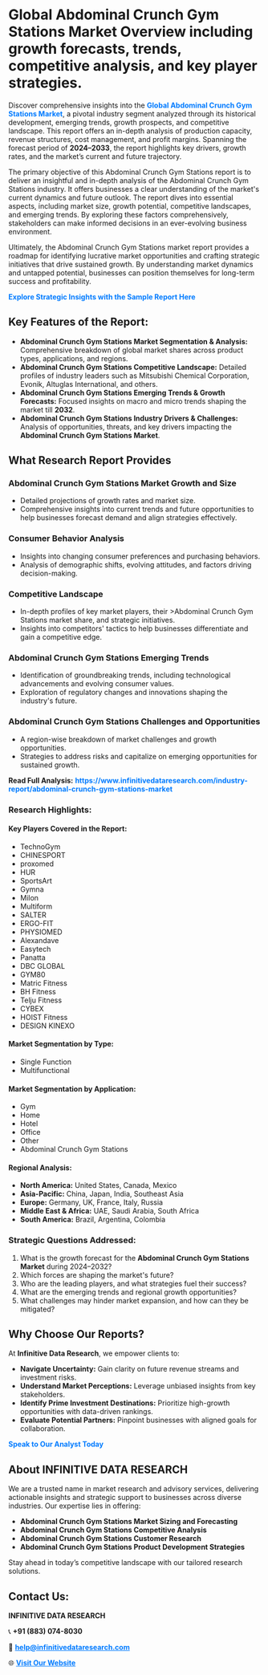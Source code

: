 <h1>Global Abdominal Crunch Gym Stations Market Overview including growth forecasts, trends, competitive analysis, and key player strategies.</h1>
<p>
Discover comprehensive insights into the 
<a href="https://www.infinitivedataresearch.com/industry-report/abdominal-crunch-gym-stations-market" rel="dofollow" style="color: #007BFF; text-decoration: none;"><strong>Global Abdominal Crunch Gym Stations Market</strong></a>, a pivotal industry segment analyzed through its historical development, emerging trends, growth prospects, and competitive landscape. This report offers an in-depth analysis of production capacity, revenue structures, cost management, and profit margins. Spanning the forecast period of <strong>2024–2033</strong>, the report highlights key drivers, growth rates, and the market’s current and future trajectory.
</p>
<p>
The primary objective of this Abdominal Crunch Gym Stations report is to deliver an insightful and in-depth analysis of the Abdominal Crunch Gym Stations industry. It offers businesses a clear understanding of the market's current dynamics and future outlook. The report dives into essential aspects, including market size, growth potential, competitive landscapes, and emerging trends. By exploring these factors comprehensively, stakeholders can make informed decisions in an ever-evolving business environment.
</p>
<p>
Ultimately, the Abdominal Crunch Gym Stations market report provides a roadmap for identifying lucrative market opportunities and crafting strategic initiatives that drive sustained growth. By understanding market dynamics and untapped potential, businesses can position themselves for long-term success and profitability.
</p>
<p>
<a href="https://www.infinitivedataresearch.com/request-sample/reportId=102508" style="color: #007BFF; text-decoration: none;"><strong>Explore Strategic Insights with the Sample Report Here</strong></a>
</p>

<h2>Key Features of the Report:</h2>
<ul>
<li><strong>Abdominal Crunch Gym Stations Market Segmentation & Analysis:</strong> Comprehensive breakdown of global market shares across product types, applications, and regions.</li>
<li><strong>Abdominal Crunch Gym Stations Competitive Landscape:</strong> Detailed profiles of industry leaders such as Mitsubishi Chemical Corporation, Evonik, Altuglas International, and others.</li>
<li><strong>Abdominal Crunch Gym Stations Emerging Trends & Growth Forecasts:</strong> Focused insights on macro and micro trends shaping the market till <strong>2032</strong>.</li>
<li><strong>Abdominal Crunch Gym Stations Industry Drivers & Challenges:</strong> Analysis of opportunities, threats, and key drivers impacting the <strong>Abdominal Crunch Gym Stations Market</strong>.</li>
</ul>

<h2>What Research Report Provides</h2>
<h3>Abdominal Crunch Gym Stations Market Growth and Size</h3>
<ul>
<li>Detailed projections of growth rates and market size.</li>
<li>Comprehensive insights into current trends and future opportunities to help businesses forecast demand and align strategies effectively.</li>
</ul>

<h3>Consumer Behavior Analysis</h3>
<ul>
<li>Insights into changing consumer preferences and purchasing behaviors.</li>
<li>Analysis of demographic shifts, evolving attitudes, and factors driving decision-making.</li>
</ul>

<h3>Competitive Landscape</h3>
<ul>
<li>In-depth profiles of key market players, their >Abdominal Crunch Gym Stations market share, and strategic initiatives.</li>
<li>Insights into competitors' tactics to help businesses differentiate and gain a competitive edge.</li>
</ul>

<h3>Abdominal Crunch Gym Stations Emerging Trends</h3>
<ul>
<li>Identification of groundbreaking trends, including technological advancements and evolving consumer values.</li>
<li>Exploration of regulatory changes and innovations shaping the industry's future.</li>
</ul>

<h3>Abdominal Crunch Gym Stations Challenges and Opportunities</h3>
<ul>
<li>A region-wise breakdown of market challenges and growth opportunities.</li>
<li>Strategies to address risks and capitalize on emerging opportunities for sustained growth.</li>
</ul>
<p><strong>Read Full Analysis:</strong> <a href="https://www.infinitivedataresearch.com/industry-report/abdominal-crunch-gym-stations-market" rel="dofollow" style="color: #007BFF; text-decoration: none;"><strong>https://www.infinitivedataresearch.com/industry-report/abdominal-crunch-gym-stations-market</strong></a></p>
<h3>Research Highlights:</h3>
<h4>Key Players Covered in the Report:</h4>
<ul><li>TechnoGym</li><li>CHINESPORT</li><li>proxomed</li><li>HUR</li><li>SportsArt</li><li>Gymna</li><li>Milon</li><li>Multiform</li><li>SALTER</li><li>ERGO-FIT</li><li>PHYSIOMED</li><li>Alexandave</li><li>Easytech</li><li>Panatta</li><li>DBC GLOBAL</li><li>GYM80</li><li>Matric Fitness</li><li>BH Fitness</li><li>Telju Fitness</li><li>CYBEX</li><li>HOIST Fitness</li><li>DESIGN KINEXO</li></ul>
<h4>Market Segmentation by Type:</h4>
<ul><li>Single Function</li><li>Multifunctional</li></ul>
<h4>Market Segmentation by Application:</h4>
<ul><li>Gym</li><li>Home</li><li>Hotel</li><li>Office</li><li>Other</li><li>Abdominal Crunch Gym Stations</li></ul>

<h4>Regional Analysis:</h4>
<ul>
<li><strong>North America:</strong> United States, Canada, Mexico</li>
<li><strong>Asia-Pacific:</strong> China, Japan, India, Southeast Asia</li>
<li><strong>Europe:</strong> Germany, UK, France, Italy, Russia</li>
<li><strong>Middle East & Africa:</strong> UAE, Saudi Arabia, South Africa</li>
<li><strong>South America:</strong> Brazil, Argentina, Colombia</li>
</ul>

<h3>Strategic Questions Addressed:</h3>
<ol>
<li>What is the growth forecast for the <strong>Abdominal Crunch Gym Stations Market</strong> during 2024–2032?</li>
<li>Which forces are shaping the market's future?</li>
<li>Who are the leading players, and what strategies fuel their success?</li>
<li>What are the emerging trends and regional growth opportunities?</li>
<li>What challenges may hinder market expansion, and how can they be mitigated?</li>
</ol>

<h2>Why Choose Our Reports?</h2>
<p>At <strong>Infinitive Data Research</strong>, we empower clients to:</p>
<ul>
<li><strong>Navigate Uncertainty:</strong> Gain clarity on future revenue streams and investment risks.</li>
<li><strong>Understand Market Perceptions:</strong> Leverage unbiased insights from key stakeholders.</li>
<li><strong>Identify Prime Investment Destinations:</strong> Prioritize high-growth opportunities with data-driven rankings.</li>
<li><strong>Evaluate Potential Partners:</strong> Pinpoint businesses with aligned goals for collaboration.</li>
</ul>
<p><a href="https://www.infinitivedataresearch.com/industry-report/abdominal-crunch-gym-stations-market" rel="dofollow" style="color: #007BFF; text-decoration: none;"><strong>Speak to Our Analyst Today</strong></a></p>

<h2>About INFINITIVE DATA RESEARCH</h2>
<p>We are a trusted name in market research and advisory services, delivering actionable insights and strategic support to businesses across diverse industries. Our expertise lies in offering:</p>
<ul>
<li><strong>Abdominal Crunch Gym Stations Market Sizing and Forecasting</strong></li>
<li><strong>Abdominal Crunch Gym Stations Competitive Analysis</strong></li>
<li><strong>Abdominal Crunch Gym Stations Customer Research</strong></li>
<li><strong>Abdominal Crunch Gym Stations Product Development Strategies</strong></li>
</ul>
<p>Stay ahead in today’s competitive landscape with our tailored research solutions.</p>

<h2>Contact Us:</h2>
<p><strong>INFINITIVE DATA RESEARCH</strong></p>
<p>📞 <strong>+91 (883) 074-8030</strong></p>
<p>📧 <strong><a href="mailto:help@infinitivedataresearch.com" style="color: #007BFF;">help@infinitivedataresearch.com</a></strong></p>
<p>🌐 <strong><a href="https://www.infinitivedataresearch.com" rel="dofollow" style="color: #007BFF;">Visit Our Website</a></strong></p>